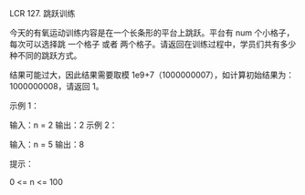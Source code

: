 LCR 127. 跳跃训练

今天的有氧运动训练内容是在一个长条形的平台上跳跃。平台有 num 个小格子，每次可以选择跳 一个格子 或者 两个格子。请返回在训练过程中，学员们共有多少种不同的跳跃方式。

结果可能过大，因此结果需要取模 1e9+7（1000000007），如计算初始结果为：1000000008，请返回 1。

示例 1：

输入：n = 2
输出：2
示例 2：

输入：n = 5
输出：8
 

提示：

0 <= n <= 100
